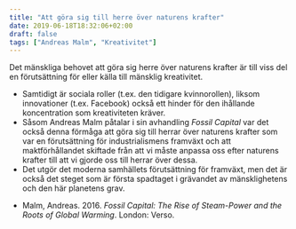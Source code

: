 ```yaml
---
title: "Att göra sig till herre över naturens krafter"
date: 2019-06-18T18:32:06+02:00
draft: false
tags: ["Andreas Malm", "Kreativitet"]
---
```


Det mänskliga behovet att göra sig herre över naturens krafter är till viss del en förutsättning för eller källa till mänsklig kreativitet. 
- Samtidigt är sociala roller (t.ex. den tidigare kvinnorollen), liksom innovationer (t.ex. Facebook) också ett hinder för den ihållande koncentration som kreativiteten kräver. 
- Såsom Andreas Malm påtalar i sin avhandling _Fossil Capital_ var det också denna förmåga att göra sig till herrar över naturens krafter som var en förutsättning för industrialismens framväxt och att maktförhållandet skiftade från att vi måste anpassa oss efter naturens krafter till att vi gjorde oss till herrar över dessa. 
- Det utgör det moderna samhällets förutsättning för framväxt, men det är också det steget som är första spadtaget i grävandet av mänsklighetens och den här planetens grav.

* Malm, Andreas. 2016. _Fossil Capital: The Rise of Steam-Power and the Roots of Global Warming_. London: Verso.
